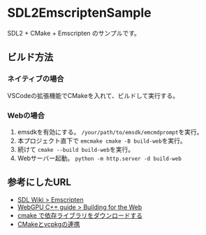 # SDL2EmscriptenSample
SDL2 + CMake + Emscripten のサンプルです。

## ビルド方法
### ネイティブの場合
VSCodeの拡張機能でCMakeを入れて、ビルドして実行する。 

### Webの場合
1. emsdkを有効にする。 `/your/path/to/emsdk/emcmdprompt`を実行。
2. 本プロジェクト直下で `emcmake cmake -B build-web`を実行。
3. 続けて `cmake --build build-web`を実行。
4. Webサーバー起動。 `python -m http.server -d build-web`

## 参考にしたURL
- [SDL Wiki > Emscripten](https://wiki.libsdl.org/SDL2/README/emscripten)
- [WebGPU C++ guide > Building for the Web](https://eliemichel.github.io/LearnWebGPU/appendices/building-for-the-web.html)
- [cmake で依存ライブラリをダウンロードする](https://qiita.com/ousttrue/items/4fa7a786a6c51e9f11f0#sdl2-%E3%81%A8-freetype)
- [CMakeとvcpkgの連携](https://qiita.com/ryutorion/items/8ed357b8c44d31521327#cmake%E3%81%A8vcpkg%E3%81%AE%E9%80%A3%E6%90%BA)
